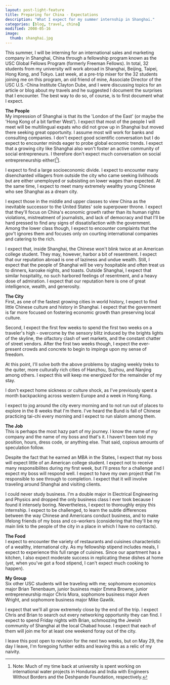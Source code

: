 ```yaml
---
layout: post-light-feature
title: Preparing for China - Expectations
description: "What I expect for my summer internship in Shanghai."
categories: [blog, travel, china]
modified: 2008-05-16
image:
  thumb: shanghai.jpg
---
```

This summer, I will be interning for an international sales and marketing company in Shanghai, China through a fellowship program known as the USC Global Fellows Program (formerly Freeman Fellows). In total, 32 students from my university will work abroad in Shanghai, Beijing, Taipei, Hong Kong, and Tokyo. Last week, at a pre-trip mixer for the 32 students joining me on this program, an old friend of mine, Associate Director of the USC U.S.-China Institute Clayton Dube, and I were discussing topics for an article or blog about my travels and he suggested I document the surprises that I encounter. The best way to do so, of course, is to first document what I expect.

**The People**<br>
My impression of Shanghai is that its the 'London of the East' (or maybe the 'Hong Kong of a bit farther West'). I expect that most of the people I will meet will be multilingual expats who did not grow up in Shanghai but moved there seeking great opportunity. I assume most will work for banks and consulting companies. I don't expect good scientific conversation but I do expect to encounter minds eager to probe global economic trends. I expect that a growing city like Shanghai also won't foster an active community of social entrepreneurs. I therefore don't expect much conversation on social entrepreneurship either[[^1]].

I expect to find a large socioeconomic divide. I expect to encounter many disenchanted villagers from outside the city who came seeking livlihoods but are either unemployed or subsisting on lower wages than expected. At the same time, I expect to meet many extremely wealthy young Chinese who see Shanghai as a dream city.

I expect those in the middle and upper classes to view China as the inevitable successor to the United States' sole superpower throne. I expect that they'll focus on China's economic growth rather than its human rights violations, mistreatment of journalists, and lack of democracy and that I'll be hard pressed to find any signs of dissatisfaction with the government. Among the lower class though, I expect to encounter complaints that the gov't ignores them and focuses only on courting international companies and catering to the rich.

I expect that, inside Shanghai, the Chinese won't blink twice at an American college student. They may, however, harbor a bit of resentment. I expect that our reputation abroad is one of laziness and undue wealth. Still, I expect that the people of Shanghai will be very hospitable and often treat us to dinners, karoake nights, and toasts. Outside Shanghai, I expect that similar hospitality, no such harbored feelings of resentment, and a heavy dose of admiration. I expect that our reputation here is one of great intelligence, wealth, and generosity.

**The City**<br>
First, as one of the fastest growing cities in world history, I expect to find little Chinese culture and history in Shanghai. I expect that the government is far more focused on fostering economic growth than preserving local culture.

Second, I expect the first few weeks to spend the first two weeks on a traveler's high - overcome by the sensory blitz induced by the brights lights of the skyline, the olfactory clash of wet markets, and the constant chatter of street vendors. After the first two weeks though, I expect the ever-present crowds and concrete to begin to impinge upon my sense of freedom.

At this point, I'll solve both the above problems by staging weekly treks to the quiter, more culturally rich cities of Hanzhou, Suzhou, and Nanjing among others. I expect this will keep me energized for the remainder of my stay.

I don't expect home sickness or culture shock, as I've previously spent a month backpacking across western Europe and a week in Hong Kong.

I expect to jog around the city every morning and to not run out of places to explore in the 8 weeks that I'm there. I've heard the Bund is fall of Chinese practicing tai-chi every morning and I expect to run slalom among them.

**The Job**<br>
This is perhaps the most hazy part of my journey. I know the name of my company and the name of my boss and that's it. I haven't been told my position, hours, dress code, or anything else. That said, copious amounts of speculation follow.

Despite the fact that he earned an MBA in the States, I expect that my boss will expect little of an American college student. I expect not to receive many responsibilites during my first week, but I'll press for a challenge and I expect my boss will respond well. I expect to have my own project that I'm responsible to see through to completion. I expect that it will involve traveling around Shanghai and visiting clients.

I could never study business. I'm a double major in Electrical Engineering and Physics and dropped the only business class I ever took because I found it intensely boring. Nevertheless, I expect to thoroughly enjoy this internship. I expect to be challenged, to learn the subtle differences between the way Chinese and Americans conduct business, and to make lifelong friends of my boss and co-workers (considering that they'll be my main link to the people of the city in a place in which I have no contacts).

**The Food**<br>
I expect to encounter the variety of restaurants and cuisines characteristic of a wealthy, international city. As my fellowship stipend includes meals, I expect to experience this full range of cuisines. Since our apartment has a kitchen, I also expect moderate success in replicating these dishes at home (yet, when you've got a food stipend, I can't expect much cooking to happen).

**My Group**<br>
Six other USC students will be traveling with me; sophomore economics major Brian Tenenbaum, junior business major Emma Browne, junior entrepreneurship major Chris Mora, sophomore business major Aven Wright, and sophomore business major Mike Gawlik.

I expect that we'll all grow extremely close by the end of the trip. I expect Chris and Brian to search out every networking opportunity they can find. I expect to spend Friday nights with Brian, schmoozing the Jewish community of Shanghai at the local Chabad house. I expect that each of them will join me for at least one weekend foray out of the city.

I leave this post open to revision for the next two weeks, but on May 29, the day I leave, I'm foregoing further edits and leaving this as a relic of my naivity.

[^1]: Note: Much of my time back at university is spent working on international water projects in Honduras and India with Engineers Without Borders and the Deshpande Foundation, respectively.